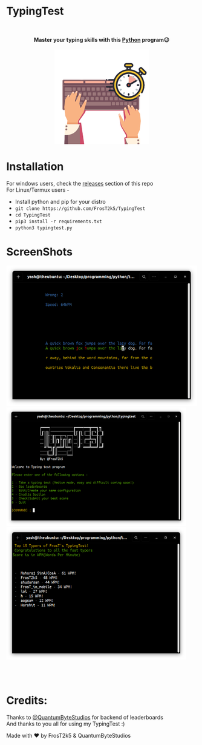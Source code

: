 <h1> TypingTest </h1><br>

<p align="center">
  <b>Master your typing skills with this <a href="https://www.python.org/">Python</a> program😉</b>
  <br><br><img src="Images/icon.png" width="250px">
</p>



# Installation
For windows users, check the <a href="https://github.com/FrosT2k5/TypingTest/releases">releases</a> section of this repo<br>
For Linux/Termux users -
- Install python and pip for your distro
- ```git clone https://github.com/FrosT2k5/TypingTest```
- ```cd TypingTest```
- ```pip3 install -r requirements.txt```
- ```python3 typingtest.py```

# ScreenShots
<img src="Images/ss2.png" width=600px>
<img src="Images/ss1.png" width=475px>
<img src="Images/ss3.png" width=475px>

<br><br>
# Credits:
Thanks to <a href="https://github.com/QuantumByteStudios">@QuantumByteStudios</a> for backend of leaderboards<br>
And thanks to you all for using my TypingTest :)<br>

Made with ♥️ by FrosT2k5 & QuantumByteStudios
